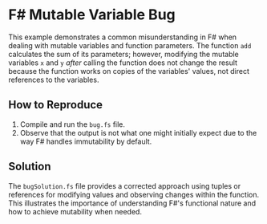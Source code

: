 # F# Mutable Variable Bug

This example demonstrates a common misunderstanding in F# when dealing with mutable variables and function parameters.  The function `add` calculates the sum of its parameters; however, modifying the mutable variables `x` and `y` *after* calling the function does not change the result because the function works on copies of the variables' values, not direct references to the variables.

## How to Reproduce

1. Compile and run the `bug.fs` file.
2. Observe that the output is not what one might initially expect due to the way F# handles immutability by default.

## Solution

The `bugSolution.fs` file provides a corrected approach using tuples or references for modifying values and observing changes within the function. This illustrates the importance of understanding F#'s functional nature and how to achieve mutability when needed.